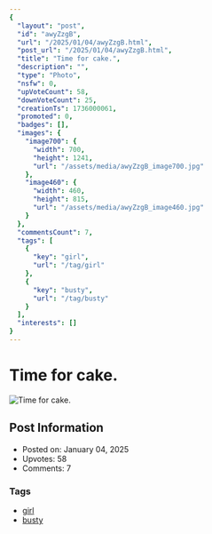 ```yaml
---
{
  "layout": "post",
  "id": "awyZzgB",
  "url": "/2025/01/04/awyZzgB.html",
  "post_url": "/2025/01/04/awyZzgB.html",
  "title": "Time for cake.",
  "description": "",
  "type": "Photo",
  "nsfw": 0,
  "upVoteCount": 58,
  "downVoteCount": 25,
  "creationTs": 1736000061,
  "promoted": 0,
  "badges": [],
  "images": {
    "image700": {
      "width": 700,
      "height": 1241,
      "url": "/assets/media/awyZzgB_image700.jpg"
    },
    "image460": {
      "width": 460,
      "height": 815,
      "url": "/assets/media/awyZzgB_image460.jpg"
    }
  },
  "commentsCount": 7,
  "tags": [
    {
      "key": "girl",
      "url": "/tag/girl"
    },
    {
      "key": "busty",
      "url": "/tag/busty"
    }
  ],
  "interests": []
}
---
```


# Time for cake.

![Time for cake.](/assets/media/awyZzgB_image700.jpg)

## Post Information

- Posted on: January 04, 2025
- Upvotes: 58
- Comments: 7

### Tags

- [girl](/tag/girl)
- [busty](/tag/busty)
